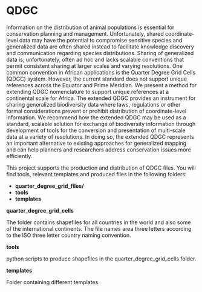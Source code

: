 QDGC
====

Information on the distribution of animal populations is essential for conservation planning and management. Unfortunately, shared coordinate-level data may have the potential to compromise sensitive species and generalized data are often shared instead to facilitate knowledge discovery and communication regarding species distributions. Sharing of generalized data is, unfortunately, often ad hoc and lacks scalable conventions that permit consistent sharing at larger scales and varying resolutions. One common convention in African applications is the Quarter Degree Grid Cells (QDGC) system. However, the current standard does not support unique references across the Equator and Prime Meridian. We present a method for extending QDGC nomenclature to support unique references at a continental scale for Africa. The extended QDGC
provides an instrument for sharing generalized biodiversity data where laws, regulations or other formal considerations prevent or prohibit distribution of coordinate-level information. We recommend how the extended QDGC may be used as a standard, scalable solution for exchange of biodiversity information through development of tools for the conversion and presentation of multi-scale data at a variety of resolutions. In doing so, the extended QDGC represents an important alternative to existing approaches for generalized mapping and can help planners and researchers address conservation issues more efficiently.

This project supports the production and distribution of QDGC files. You will find tools, relevant templates and produced files in the following folders:

- **quarter_degree_grid_files/**
- **tools**
- **templates**


**quarter_degree_grid_cells**

The folder contains shapefiles for all countries in the world and also some of the international continents. The file names area three letters according to the ISO three letter country naming convention.


**tools**

python scripts to produce shapefiles in the quarter_degree_grid_cells folder.


**templates**

Folder containing different templates.